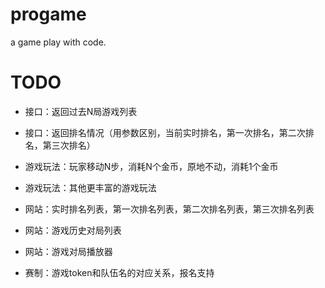 # progame
a game play with code.



# TODO

* 接口：返回过去N局游戏列表
* 接口：返回排名情况（用参数区别，当前实时排名，第一次排名，第二次排名，第三次排名）



* 游戏玩法：玩家移动N步，消耗N个金币，原地不动，消耗1个金币
* 游戏玩法：其他更丰富的游戏玩法



* 网站：实时排名列表，第一次排名列表，第二次排名列表，第三次排名列表
* 网站：游戏历史对局列表
* 网站：游戏对局播放器



* 赛制：游戏token和队伍名的对应关系，报名支持
